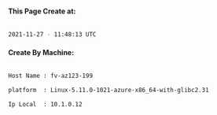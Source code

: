 
   
#### This Page Create at:

```bash

2021-11-27 - 11:48:13 UTC

```

#### Create By Machine:

```bash

Host Name : fv-az123-199

platform  : Linux-5.11.0-1021-azure-x86_64-with-glibc2.31

Ip Local  : 10.1.0.12

```

